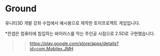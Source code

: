 # Ground

유니티3D 개발 강좌 수업에서 예시용으로 제작한 토이프로젝트 게임입니다.

*컨셉은 컴퓨터에 침입하는 바이러스를 막는 주인공 시점으로 2.5D로 구현했습니다.
>>https://play.google.com/store/apps/details?id=com.Mobilex.JMH

